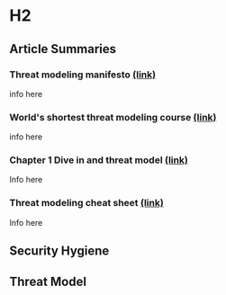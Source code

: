 # H2

## Article Summaries

### Threat modeling manifesto [(link)](https://www.threatmodelingmanifesto.org)

info here

### World's shortest threat modeling course [(link)](https://www.youtube.com/playlist?list=PLCVhBqLDKoOOZqKt74QI4pbDUnXSQo0nf)

info here

### Chapter 1 Dive in and threat model [(link)](https://www.oreilly.com/library/view/threat-modeling-designing/9781118810057/9781118810057c01.xhtml#c1)

Info here

### Threat modeling cheat sheet [(link)](https://cheatsheetseries.owasp.org/cheatsheets/Threat_Modeling_Cheat_Sheet.html)

Info here

## Security Hygiene

## Threat Model


